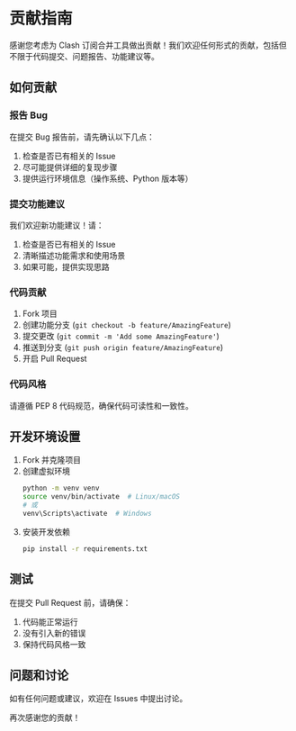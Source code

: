 # 贡献指南

感谢您考虑为 Clash 订阅合并工具做出贡献！我们欢迎任何形式的贡献，包括但不限于代码提交、问题报告、功能建议等。

## 如何贡献

### 报告 Bug

在提交 Bug 报告前，请先确认以下几点：
1. 检查是否已有相关的 Issue
2. 尽可能提供详细的复现步骤
3. 提供运行环境信息（操作系统、Python 版本等）

### 提交功能建议

我们欢迎新功能建议！请：
1. 检查是否已有相关的 Issue
2. 清晰描述功能需求和使用场景
3. 如果可能，提供实现思路

### 代码贡献

1. Fork 项目
2. 创建功能分支 (`git checkout -b feature/AmazingFeature`)
3. 提交更改 (`git commit -m 'Add some AmazingFeature'`)
4. 推送到分支 (`git push origin feature/AmazingFeature`)
5. 开启 Pull Request

### 代码风格

请遵循 PEP 8 代码规范，确保代码可读性和一致性。

## 开发环境设置

1. Fork 并克隆项目
2. 创建虚拟环境
   ```bash
   python -m venv venv
   source venv/bin/activate  # Linux/macOS
   # 或
   venv\Scripts\activate  # Windows
   ```
3. 安装开发依赖
   ```bash
   pip install -r requirements.txt
   ```

## 测试

在提交 Pull Request 前，请确保：
1. 代码能正常运行
2. 没有引入新的错误
3. 保持代码风格一致

## 问题和讨论

如有任何问题或建议，欢迎在 Issues 中提出讨论。

再次感谢您的贡献！